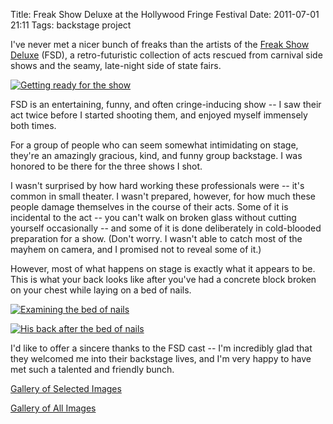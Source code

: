 Title: Freak Show Deluxe at the Hollywood Fringe Festival
Date: 2011-07-01 21:11
Tags: backstage project

I've never met a nicer bunch of freaks than the artists of the [Freak
Show Deluxe](http://freakshowdeluxe.com/) (FSD), a retro-futuristic
collection of acts rescued from carnival side shows and the seamy,
late-night side of state fairs.

[![Getting ready for the show](/galleries/freak-show-deluxe-2011-selects/content/images/large/20110623-FreakShowDeluxe-0079.jpg)](/galleries/freak-show-deluxe-2011-selects/content/20110623-FreakShowDeluxe-0079_large.html)

FSD is an entertaining, funny, and often cringe-inducing show -- I saw
their act twice before I started shooting them, and enjoyed myself
immensely both times.

For a group of people who can seem somewhat intimidating on stage,
they're an amazingly gracious, kind, and funny group backstage. I was
honored to be there for the three shows I shot.

I wasn't surprised by how hard working these professionals were -- it's
common in small theater. I wasn't prepared, however, for how much these
people damage themselves in the course of their acts. Some of it is
incidental to the act -- you can't walk on broken glass without cutting
yourself occasionally -- and some of it is done deliberately in
cold-blooded preparation for a show. (Don't worry. I wasn't able to
catch most of the mayhem on camera, and I promised not to reveal some of
it.)

However, most of what happens on stage is exactly what it appears to be.
This is what your back looks like after you've had a concrete block broken on your chest while laying on a
bed of nails.

[![Examining the bed of nails](/galleries/freak-show-deluxe-2011-all/content/images/large/20110623-FreakShowDeluxe-0106.jpg)](/galleries/freak-show-deluxe-2011-all/content/20110623-FreakShowDeluxe-0106_large.html)

[![His back after the bed of nails](/galleries/freak-show-deluxe-2011-all/content/images/large/20110625-FreakShowDeluxe-0380.jpg)](/galleries/freak-show-deluxe-2011-all/content/20110625-FreakShowDeluxe-0380_large.html)

I'd like to offer a sincere thanks to the FSD cast -- I'm incredibly
glad that they welcomed me into their backstage lives, and I'm very
happy to have met such a talented and friendly bunch.

[Gallery of Selected Images](/galleries/freak-show-deluxe-2011-selects/)

[Gallery of All Images](/galleries/freak-show-deluxe-2011-all/)
